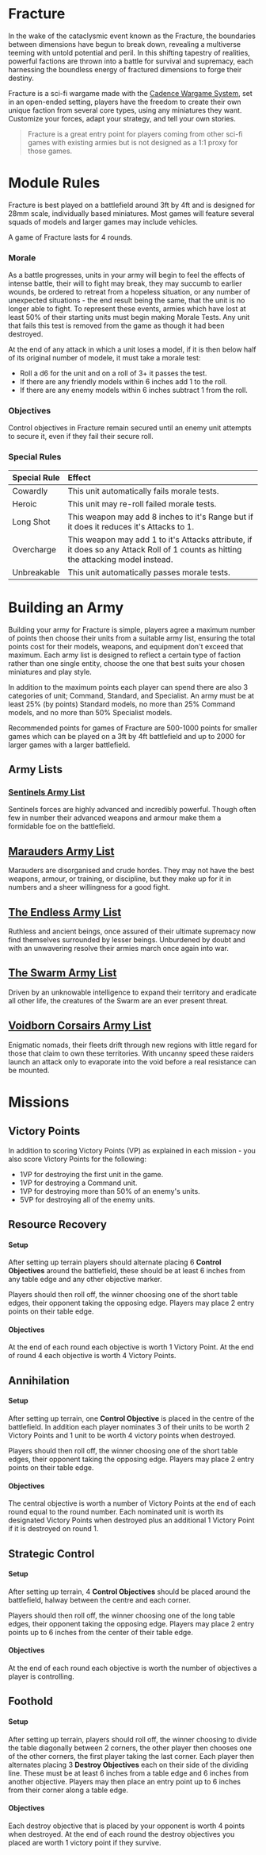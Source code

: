 # Fracture

In the wake of the cataclysmic event known as the Fracture, the boundaries between dimensions have begun to break down, revealing a multiverse teeming with untold potential and peril. In this shifting tapestry of realities, powerful factions are thrown into a battle for survival and supremacy, each harnessing the boundless energy of fractured dimensions to forge their destiny.

Fracture is a sci-fi wargame made with the [Cadence Wargame System](https://cadence.games), set in an open-ended setting, players have the freedom to create their own unique faction from several core types, using any miniatures they want. Customize your forces, adapt your strategy, and tell your own stories.

> Fracture is a great entry point for players coming from other sci-fi games with existing armies but is not designed as a 1:1 proxy for those games.

# Module Rules

Fracture is best played on a battlefield around 3ft by 4ft and is designed for 28mm scale, individually based miniatures. Most games will feature several squads of models and larger games may include vehicles.

A game of Fracture lasts for 4 rounds.

### Morale

As a battle progresses, units in your army will begin to feel the effects of intense battle, their will to fight may break, they may succumb to earlier wounds, be ordered to retreat from a hopeless situation, or any number of unexpected situations - the end result being the same, that the unit is no longer able to fight. To represent these events, armies which have lost at least 50% of their starting units must begin making Morale Tests. Any unit that fails this test is removed from the game as though it had been destroyed.

At the end of any attack in which a unit loses a model, if it is then below half of its original number of modele, it must take a morale test:

- Roll a d6 for the unit and on a roll of 3+ it passes the test.
- If there are any friendly models within 6 inches add 1 to the roll.
- If there are any enemy models within 6 inches subtract 1 from the roll.

### Objectives

Control objectives in Fracture remain secured until an enemy unit attempts to secure it, even if they fail their secure roll.

### Special Rules

| Special Rule | Effect |
| :----------- | :----- |
| Cowardly | This unit automatically fails morale tests. |
| Heroic | This unit may re-roll failed morale tests. |
| Long Shot | This weapon may add 8 inches to it's Range but if it does it reduces it's Attacks to 1. |
| Overcharge | This weapon may add 1 to it's Attacks attribute, if it does so any Attack Roll of 1 counts as hitting the attacking model instead. |
| Unbreakable | This unit automatically passes morale tests. |

# Building an Army

Building your army for Fracture is simple, players agree a maximum number of points then choose their units from a suitable army list, ensuring the total points cost for their models, weapons, and equipment don't exceed that maximum. Each army list is designed to reflect a certain type of faction rather than one single entity, choose the one that best suits your chosen miniatures and play style.

In addition to the maximum points each player can spend there are also 3 categories of unit; Command, Standard, and Specialist. An army must be at least 25% (by points) Standard models, no more than 25% Command models, and no more than 50% Specialist models.

Recommended points for games of Fracture are 500-1000 points for smaller games which can be played on a 3ft by 4ft battlefield and up to 2000 for larger games with a larger battlefield.

## Army Lists

### [Sentinels Army List](https://github.com/open-source-tabletop/fracture/blob/main/army-lists/sentinels.md)

Sentinels forces are highly advanced and incredibly powerful. Though often few in number their advanced weapons and armour make them a formidable foe on the battlefield.

## [Marauders Army List](https://github.com/open-source-tabletop/fracture/blob/main/army-lists/marauders.md)

Marauders are disorganised and crude hordes. They may not have the best weapons, armour, or training,  or discipline, but they make up for it in numbers and a sheer willingness for a good fight.

## [The Endless Army List](https://github.com/open-source-tabletop/fracture/blob/main/army-lists/the-endless.md)

Ruthless and ancient beings, once assured of their ultimate supremacy now find themselves surrounded by lesser beings. Unburdened by doubt and with an unwavering resolve their armies march once again into war.

## [The Swarm Army List](https://github.com/open-source-tabletop/fracture/blob/main/army-lists/the-swarm.md)

Driven by an unknowable intelligence to expand their territory and eradicate all other life, the creatures of the Swarm are an ever present threat.

## [Voidborn Corsairs Army List](https://github.com/open-source-tabletop/fracture/blob/main/army-lists/voidborn-corsairs.md)

Enigmatic nomads, their fleets drift through new regions with little regard for those that claim to own these territories. With uncanny speed these raiders launch an attack only to evaporate into the void before a real resistance can be mounted.





# Missions

## Victory Points

In addition to scoring Victory Points (VP) as explained in each mission - you also score Victory Points for the following:

- 1VP for destroying the first unit in the game.
- 1VP for destroying a Command unit.
- 1VP for destroying more than 50% of an enemy's units.
- 5VP for destroying all of the enemy units.

## Resource Recovery

#### Setup

After setting up terrain players should alternate placing 6 **Control Objectives** around the battlefield, these should be at least 6 inches from any table edge and any other objective marker.

Players should then roll off, the winner choosing one of the short table edges, their opponent taking the opposing edge. Players may place 2 entry points on their table edge.

#### Objectives

At the end of each round each objective is worth 1 Victory Point. At the end of round 4 each objective is worth 4 Victory Points.





## Annihilation

#### Setup

After setting up terrain, one **Control Objective** is placed in the centre of the battlefield. In addition each player nominates 3 of their units to be worth 2 Victory Points and 1 unit to be worth 4 victory points when destroyed.

Players should then roll off, the winner choosing one of the short table edges, their opponent taking the opposing edge. Players may place 2 entry points on their table edge.

#### Objectives

The central objective is worth a number of Victory Points at the end of each round equal to the round number. Each nominated unit is worth its designated Victory Points when destroyed plus an additional 1 Victory Point if it is destroyed on round 1.





## Strategic Control

#### Setup

After setting up terrain, 4 **Control Objectives** should be placed around the battlefield, halway between the centre and each corner.

Players should then roll off, the winner choosing one of the long table edges, their opponent taking the opposing edge. Players may place 2 entry points up to 6 inches from the center of their table edge.

#### Objectives

At the end of each round each objective is worth the number of objectives a player is controlling.





## Foothold

#### Setup

After setting up terrain, players should roll off, the winner choosing to divide the table diagonally between 2 corners, the other player then chooses one of the other corners, the first player taking the last corner. Each player then alternates placing 3 **Destroy Objectives** each on their side of the dividing line. These must be at least 6 inches from a table edge and 6 inches from another objective. Players may then place an entry point up to 6 inches from their corner along a table edge.

#### Objectives

Each destroy objective that is placed by your opponent is worth 4 points when destroyed. At the end of each round the destroy objectives you placed are worth 1 victory point if they survive.
